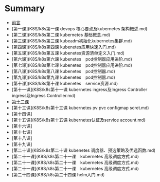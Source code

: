 # Summary

* [前言](README.md)
* [第一课](K8S/k8s第一课 devops 核心要点及kubernetes 架构概述.md)
* [第二课](K8S/k8s第二课 kubernetes 基础概念.md)
* [第三课](K8S/k8s第三课 kubeadm初始化kubernetes集群.md)
* [第四课](K8S/k8s第四课 kubenetes应用快速入门.md)
* [第五课](K8S/k8s第五课 kubenetes资源清单定义入门.md)
* [第六课](K8S/k8s第六课 kubenetes　pod控制器应用进阶.md)
* [第七课](K8S/k8s第七课 kubenetes　pod控制器应用进阶.md)
* [第八课](K8S/k8s第八课 kubenetes　pod控制器.md)
* [第九课](K8S/k8s第九课 kubenetes　pod控制器.md)
* [第十课](K8S/k8s第十课 kubenetes　service资源.md)
* [第十一课](K8S/k8s第十一课 kubernetes ingress及Ingress Controller ingress及Ingress Controller.md)
* [第十二课](K8S/k8s第十二课　存储卷.mdd)
* [第十三课](K8S/k8s第十三课 kubernetes pv pvc configmap scret.md)
* [第十四课]
* [第十五课](K8S/k8s第十五课 kubernetes认证及service account.md)
* [第十六课]
* [第十七课]
* [第十八课]
* [第十九课]
* [第二十课](K8S/k8s第二十课 kubenetes 调度器、预选策略及优选函数.md)
* [第二十一课](K8S/k8s第二十一课　kubernetes  高级调度方式.md)
* [第二十一课](K8S/k8s第二十一课　kubernetes  高级调度方式.md)
* [第二十一课](K8S/k8s第二十一课　kubernetes  高级调度方式.md)
* [第二十四课](K8S/k8s第二十四课 helm入门.md)

